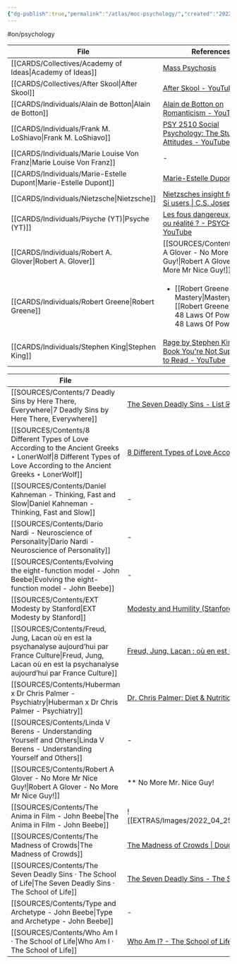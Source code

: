 ```yaml
---
{"dg-publish":true,"permalink":"/atlas/moc-psychology/","created":"2022-12-27T18:31:49.166+01:00","updated":"2023-04-28T19:00:59.557+02:00"}
---
```


#on/psychology

| File                                                                    | References                                                                                                                                          |
| ----------------------------------------------------------------------- | --------------------------------------------------------------------------------------------------------------------------------------------------- |
| [[CARDS/Collectives/Academy of Ideas\|Academy of Ideas]]             | [Mass Psychosis](https://www.youtube.com/watch?v=fdzW-S8MwbI)                                                                                       |
| [[CARDS/Collectives/After Skool\|After Skool]]                       | [After Skool - YouTube](https://www.youtube.com/@AfterSkool)                                                                                        |
| [[CARDS/Individuals/Alain de Botton\|Alain de Botton]]               | [Alain de Botton on Romanticism - YouTube](https://youtu.be/sPOuIyEJnbE)                                                                            |
| [[CARDS/Individuals/Frank M. LoShiavo\|Frank M. LoShiavo]]           | [PSY 2510 Social Psychology: The Study of Attitudes - YouTube](https://www.youtube.com/watch?v=4i46o7xLNiY&list=PLApmiahrmPkv36dvFkRkDGcWD7gYjTttr) |
| [[CARDS/Individuals/Marie Louise Von Franz\|Marie Louise Von Franz]] | \-                                                                                                                                                  |
| [[CARDS/Individuals/Marie-Estelle Dupont\|Marie-Estelle Dupont]]     | [Marie-Estelle Dupont](https://www.marieestelledupont.com/les-articles/au-commencement-etait-le-pere)                                               |
| [[CARDS/Individuals/Nietzsche\|Nietzsche]]                           | [Nietzsches insight for Ni and Si users \| C.S. Joseph](https://csjoseph.life/nietzsches-insight-for-ni-and-si-users/)                              |
| [[CARDS/Individuals/Psyche (YT)\|Psyche (YT)]]                       | [Les fous dangereux, mythe ou réalité ? - PSYCHE #4 - YouTube](https://youtu.be/76NGwkOmdbE)                                                        |
| [[CARDS/Individuals/Robert A. Glover\|Robert A. Glover]]             | [[SOURCES/Contents/Robert A Glover - No More Mr Nice Guy!\|Robert A Glover - No More Mr Nice Guy!]]                                              |
| [[CARDS/Individuals/Robert Greene\|Robert Greene]]                   | <ul><li>[[Robert Greene - Mastery\\|Mastery]], [[Robert Greene - The 48 Laws Of Power\\|The 48 Laws Of Power]]</li></ul>                            |
| [[CARDS/Individuals/Stephen King\|Stephen King]]                     | [Rage by Stephen King \| The Book You're Not Supposed to Read - YouTube](https://www.youtube.com/watch?v=3eCFwYy_TxY)                               |


| File                                                                                                                                                                             | References                                                                                                                                  |
| -------------------------------------------------------------------------------------------------------------------------------------------------------------------------------- | ------------------------------------------------------------------------------------------------------------------------------------------- |
| [[SOURCES/Contents/7 Deadly Sins by Here There, Everywhere\|7 Deadly Sins by Here There, Everywhere]]                                                                         | [The Seven Deadly Sins - List 🗹](https://www.htae.net/checklist/the-seven-deadly-sins/697/)                                                |
| [[SOURCES/Contents/8 Different Types of Love According to the Ancient Greeks ⋆ LonerWolf\|8 Different Types of Love According to the Ancient Greeks ⋆ LonerWolf]]             | [8 Different Types of Love According to the Ancient Greeks ⋆ LonerWolfsubscribesearch icon](https://lonerwolf.com/different-types-of-love/) |
| [[SOURCES/Contents/Daniel Kahneman - Thinking, Fast and Slow\|Daniel Kahneman - Thinking, Fast and Slow]]                                                                     | \-                                                                                                                                          |
| [[SOURCES/Contents/Dario Nardi - Neuroscience of Personality\|Dario Nardi - Neuroscience of Personality]]                                                                     | \-                                                                                                                                          |
| [[SOURCES/Contents/Evolving the eight-function model - John Beebe\|Evolving the eight-function model - John Beebe]]                                                           | \-                                                                                                                                          |
| [[SOURCES/Contents/EXT Modesty by Stanford\|EXT Modesty by Stanford]]                                                                                                         | [Modesty and Humility (Stanford Encyclopedia of Philosophy)](https://plato.stanford.edu/entries/modesty-humility/)                          |
| [[SOURCES/Contents/Freud, Jung, Lacan où en est la psychanalyse aujourd’hui par France Culture\|Freud, Jung, Lacan où en est la psychanalyse aujourd’hui par France Culture]] | [Freud, Jung, Lacan : où en est la psychanalyse aujourd’hui - YouTube](https://youtu.be/bW_SOQ4mbh0)                                        |
| [[SOURCES/Contents/Huberman x Dr Chris Palmer - Psychiatry\|Huberman x Dr Chris Palmer - Psychiatry]]                                                                         | [Dr. Chris Palmer: Diet & Nutrition for Mental Health \| Huberman Lab Podcast #99 - YouTube](https://www.youtube.com/watch?v=xjEFo3a1AnI)   |
| [[SOURCES/Contents/Linda V Berens - Understanding Yourself and Others\|Linda V Berens - Understanding Yourself and Others]]                                                   | \-                                                                                                                                          |
| [[SOURCES/Contents/Robert A Glover - No More Mr Nice Guy!\|Robert A Glover - No More Mr Nice Guy!]]                                                                           | ** No More Mr. Nice Guy!                                                                                                                    |
| [[SOURCES/Contents/The Anima in Film - John Beebe\|The Anima in Film - John Beebe]]                                                                                           | ![[EXTRAS/Images/2022_04_25_Beebe_TheAnimaInFilm.pdf\|2022_04_25_Beebe_TheAnimaInFilm.pdf]]                                                 |
| [[SOURCES/Contents/The Madness of Crowds\|The Madness of Crowds]]                                                                                                             | [The Madness of Crowds \| Douglas Murray - YouTube](https://www.youtube.com/watch?v=qYaYk09kEDs)                                            |
| [[SOURCES/Contents/The Seven Deadly Sins · The School of Life\|The Seven Deadly Sins · The School of Life]]                                                                   | [The Seven Deadly Sins - The School of Life](https://youtu.be/tMjF_100onI)                                                                  |
| [[SOURCES/Contents/Type and Archetype - John Beebe\|Type and Archetype - John Beebe]]                                                                                         | \-                                                                                                                                          |
| [[SOURCES/Contents/Who Am I · The School of Life\|Who Am I · The School of Life]]                                                                                             | [Who Am I? - The School of Life](https://youtu.be/oocunV4JX4w)                                                                              |

